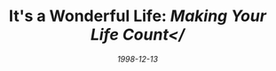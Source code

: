 ---
layout: message
category: message
series: "Lessons Learned From Christmas Classics"
title: "It's a Wonderful Life: <i>Making Your Life Count</"
date: 1998-12-13
audio-description: "Sure they're nostalgic and fun to watch... but can we learn a thing or two from these holiday classics? "
audio: ""
audio-title: "It's a Wonderful Life&#58; Making Your Life Count"
audio-duration: "&#58;"
---